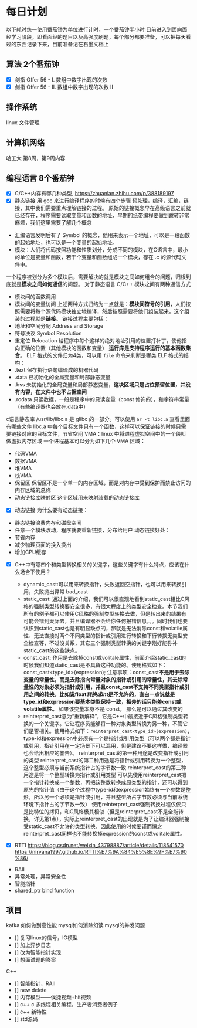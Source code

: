 # 每日计划
以下耗时统一使用番茄钟为单位进行计时，一个番茄钟半小时
目前进入到面向面经学习阶段，即看面经的题目以及高强度刷题，每个部分都要准备，可以把每天看过的东西记录下来，目前准备记在石墨文档上
## 算法 2个番茄钟
- [x] 剑指 Offer 56 - I. 数组中数字出现的次数
- [x] 剑指 Offer 56 - II. 数组中数字出现的次数 II

## 操作系统 
linux 文件管理
## 计算机网络 
哈工大 第8周，第9周内容
## 编程语言 8个番茄钟
- [x] C/C++内存有哪几种类型, https://zhuanlan.zhihu.com/p/388189197
- [x] 静态链接
用 gcc 来进行编译程序的时候有四个步骤
预处理，编译，汇编，链接，其中我们需要重点理解链接的过程。
原始的链接概念早在高级语言之前就已经存在，程序需要读取变量和函数的地址，早期的纸带编程要做到跳转非常麻烦，我们这里需要了解几个概念
- 汇编语言发明后有了 Symbol 的概念，他用来表示一个地址，可以是一段函数的起始地址，也可以是一个变量的起始地址。
- 模块：人们将代码按照功能和性质划分，分成不同的模块，在C语言中，最小的单位是变量和函数，若干个变量和函数组成一个模块，存在 .c 的源代码文件中。

一个程序被划分为多个模块后，需要解决的就是模块之间如何组合的问题，归根到底就是**模块之间如何通信**的问题。
对于静态语言 C/C++ 模块之间有两种通信方式
- 模块间的函数调用
- 模块间的变量访问
上述两种方式归结为一点就是：**模块间符号的引用**，人们按照需要将每个源代码模块独立地编译，然后按照需要将他们组装起来，这个组装的过程就是**链接**。
链接过程主要包括：
- 地址和空间分配 Address and Storage
- 符号决议 Symbol Resolution
- 重定位 Relocation 给程序中每个这样的绝对地址引用的位置打补丁，使他指向正确的位置（其他模块的函数和变量）
**运行库是支持程序运行的基本函数集合**。
ELF 格式的文件归为4类，可以用 `file` 命令来判断是哪类
ELF 格式的结构：
- .text 保存执行语句编译成的机器代码
- .data 已初始化的全局变量和局部静态变量
- .bss 未初始化的全局变量和局部静态变量，**这块区域只是占位预留位置，并没有内容，在文件中也不占据空间**
- .rodata 只读数据，一般是程序中的只读变量（const 修饰的），和字符串常量（有些编译器也会放在.data中）

c语言静态库 /usr/lib/libc.a 是 glibc 的一部分。可以使用 `ar -t libc.a` 查看里面有哪些文件
libc.a 中每个目标文件只有一个函数，这样可以保证链接的时候只需要链接对应的目标文件，节省空间
VMA：linux 中将进程虚拟空间中的一个段叫做虚拟内存区域
一个进程基本可以分为如下几个 VMA 区域：
- 代码VMA
- 数据VMA
- 堆VMA
- 栈VMA
- 保留区 保留区不是一个单一的内存区域，而是对内存中受到保护而禁止访问的内存区域的总称
- 动态链接库映射区 这个区域用来映射装载的动态链接库

- [x] 动态链接
为什么要有动态链接：
- 静态链接浪费内存和磁盘空间
- 任意一个模块改动，程序就要重新链接，分布给用户
动态链接好处：
- 节省内存
- 减少物理页面的换入换出
- 增加CPU缓存

- [x] C++中有哪四个和类型转换相关的关键字，这些关键字有什么特点，应该在什么场合下使用？
	- dynamic_cast:可以用来转换指针，失败返回空指针，也可以用来转换引用，失败抛出异常 bad_cast
	- static_cast: 通过上面的介绍，我们可以很直观地看到static_cast相比C风格的强制类型转换要安全很多，有很大程度上的类型安全检查。本节我们所有的例子都可以使用C风格的强制类型转换去做，但是转出来的结果有可能会错到天际去，并且编译器不会给你任何报错信息。。。同时我们也要认识到static_cast也是有明显缺点的，那就是无法消除const和volatile属性、无法直接对两个不同类型的指针或引用进行转换和下行转换无类型安全检查等，不过没关系，其它三个强制类型转换的关键字刚好能弥补static_cast的这些缺点。
	- const_cast: 作用是去除掉const或volitale属性，前面介绍static_cast的时候我们知道static_cast是不具备这种功能的。使用格式如下：const_cast<type_id>(expression);
		注意事项：const_cast**不是用于去除变量的常量性，而是去除指向常量对象的指针或引用的常量性，其去除常量性的对象必须为指针或引用，并且const_cast不支持不同类型指针或引用之间的转换，比如说float*转换成int*是不允许的，直白一点说就是type_id和expression要基本类型保持一致，相差的话只能差const或volatile属性。** 如果该变量本身不是 const， 那么是可以通过其改变的
	- reinterpret_cast意为“重新解释”，它是C++中最接近于C风格强制类型转换的一个关键字。它让程序员能够将一种对象类型转换为另一种，不管它们是否相关。使用格式如下：`reinterpret_cast<type_id>(expression);`
		type-id和expression中必须有一个是指针或引用类型（可以两个都是指针或引用，指针引用在一定场景下可以混用，但是建议不要这样做，编译器也会给出相应的警告）。
reinterpret_cast的第一种用途是改变指针或引用的类型
reinterpret_cast的第二种用途是将指针或引用转换为一个整型，这个整型必须与当前系统指针占的字节数一致
reinterpret_cast的第三种用途是将一个整型转换为指针或引用类型
可以先使用reinterpret_cast把一个指针转换成一个整数，再把该整数转换成原类型的指针，还可以得到原先的指针值（由于这个过程中type-id和expression始终有一个参数是整形，所以另一个必须是指针或引用，并且整型所占字节数必须与当前系统环境下指针占的字节数一致）
使用reinterpret_cast强制转换过程仅仅只是比特位的拷贝，和C风格极其相似（但是reinterpret_cast不是全能转换，详见第1点），实际上reinterpret_cast的出现就是为了让编译器强制接受static_cast不允许的类型转换，因此使用的时候要谨而慎之
reinterpret_cast同样也不能转换掉expression的const或volitale属性。



- [x] RTTI
https://blog.csdn.net/weixin_43798887/article/details/118541570
https://nirvana1997.github.io/RTTI%E7%9A%84%E5%8E%9F%E7%90%86/

- RAII
- 异常处理，异常安全性
- 智能指针
- shared_ptr bind function

## 项目 
kafka 如何做到高性能
mysql如何消除幻读
mysql的并发问题

- [] 复习linux的信号，IO模型
- [] 加上异步日志
- [] 改为智能指针实现
- [] 想面试题的答案

C++
- [] 智能指针，RAII
- [] new delete
- [] 内存模型——侯捷视频+hit视频
- [] c++ c 多线程相关编程，生产者消费者例子
- [] c++ 新特性
- [] std源码